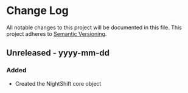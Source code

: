 # Change Log
All notable changes to this project will be documented in this file. This project adheres to [Semantic Versioning](http.semver.org).

## Unreleased - yyyy-mm-dd
### Added
- Created the NightShift core object